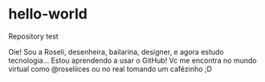 # hello-world
Repository test

Oie! Sou a Roseli, desenheira, bailarina, designer, e agora estudo tecnologia...
Estou aprendendo a usar o GitHub!
Vc me encontra no mundo virtual como @roseliices ou no real tomando um cafézinho ;D
